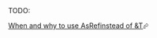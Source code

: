<div class="hidden">
TODO:

[When and why to use AsRef<T>instead of &T][stackoverflow-asref]⮳

[stackoverflow-asref]: https://stackoverflow.com/questions/66026309/when-and-why-to-use-asreft-instead-of-t

</div>
